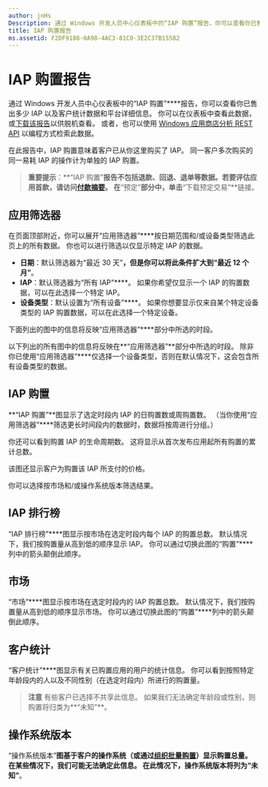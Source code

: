 ```yaml
---
author: jnHs
Description: 通过 Windows 开发人员中心仪表板中的“IAP 购置”报告，你可以查看你已售出多少 IAP 以及客户统计数据和平台详细信息。
title: IAP 购置报告
ms.assetid: F2DF9188-0A98-4AC3-81C0-3E2C37B15582
---
```


# IAP 购置报告


通过 Windows 开发人员中心仪表板中的“IAP 购置”****报告，你可以查看你已售出多少 IAP 以及客户统计数据和平台详细信息。 你可以在仪表板中查看此数据，或[下载该报告](download-analytic-reports.md)以供脱机查看。 或者，也可以使用 [Windows 应用商店分析 REST API](../monetize/access-analytics-data-using-windows-store-services.md) 以编程方式检索此数据。

在此报告中，IAP 购置意味着客户已从你这里购买了 IAP。 同一客户多次购买的同一易耗 IAP 的操作计为单独的 IAP 购置。

> **重要提示**：**“IAP 购置”**报告不包括退款、回退、退单等数据。若要评估应用首款，请访问[付款摘要](payout-summary.md)。 在**“预定”**部分中，单击**“下载预定交易”**链接。

## 应用筛选器


在页面顶部附近，你可以展开“应用筛选器”****按日期范围和/或设备类型筛选此页上的所有数据。 你也可以进行筛选以仅显示特定 IAP 的数据。

-   **日期**：默认筛选器为“最近 30 天”****，但是你可以将此条件扩大到“最近 12 个月”****。
-   **IAP**：默认筛选器为“所有 IAP”****。 如果你希望仅显示一个 IAP 的购置数据，可以在此选择一个特定 IAP。
-   **设备类型**：默认设置为“所有设备”****。 如果你想要显示仅来自某个特定设备类型的 IAP 购置数据，可以在此选择一个特定设备。

下面列出的图中的信息将反映“应用筛选器”****部分中所选的时段。

以下列出的所有图中的信息将反映在**“应用筛选器”**部分中所选的时段。 除非你已使用“应用筛选器”****仅选择一个设备类型，否则在默认情况下，这会包含所有设备类型的数据。

## IAP 购置


**“IAP 购置”**图显示了选定时段内 IAP 的日购置数或周购置数。 （当你使用“应用筛选器”****筛选更长时间段内的数据时，数据将按周进行分组。）

你还可以看到购置 IAP 的生命周期数。 这将显示从首次发布应用起所有购置的累计总数。

该图还显示客户为购置该 IAP 所支付的价格。

你可以选择按市场和/或操作系统版本筛选结果。

## IAP 排行榜


“IAP 排行榜”****图显示按市场在选定时段内每个 IAP 的购置总数。 默认情况下，我们按购置量从高到低的顺序显示 IAP。 你可以通过切换此图的“购置”****列中的箭头颠倒此顺序。

## 市场


“市场”****图显示按市场在选定时段内的 IAP 购置总数。 默认情况下，我们按购置量从高到低的顺序显示市场。 你可以通过切换此图的“购置”****列中的箭头颠倒此顺序。

## 客户统计


“客户统计”****图显示有关已购置应用的用户的统计信息。 你可以看到按照特定年龄段内的人以及不同性别（在选定时段内）所进行的购置量。

> **注意** 有些客户已选择不共享此信息。 如果我们无法确定年龄段或性别，则购置将归类为**“未知”**。

## 操作系统版本


“操作系统版本”****图基于客户的操作系统（或通过[组织批量购置](organizational-licensing.md)）显示购置总量。 在某些情况下，我们可能无法确定此信息。 在此情况下，操作系统版本将列为“未知”****。

 

 


<!--HONumber=May16_HO2-->


